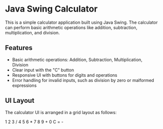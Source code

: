 # Java Swing Calculator

This is a simple calculator application built using Java Swing. The calculator can perform basic arithmetic operations like addition, subtraction, multiplication, and division.

## Features

- Basic arithmetic operations: Addition, Subtraction, Multiplication, Division
- Clear input with the "C" button
- Responsive UI with buttons for digits and operations
- Error handling for invalid inputs, such as division by zero or malformed expressions

## UI Layout

The calculator UI is arranged in a grid layout as follows:

1 2 3 /
4 5 6 *
7 8 9 +
0 C = -

